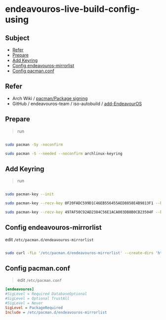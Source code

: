 

# endeavouros-live-build-config-using




## Subject

* [Refer](#refer)
* [Prepare](#prepare)
* [Add Keyring](#add-keyring)
* [Config endeavouros-mirrorlist](#config-endeavouros-mirrorlist)
* [Config pacman.conf](#config-pacmanconf)



## Refer

* Arch Wiki / [pacman/Package signing](https://wiki.archlinux.org/title/Pacman/Package_signing)
* GitHub / endeavouros-team / iso-autobuild / [add-EndeavourOS](https://github.com/endeavouros-team/iso-autobuild/blob/main/add-EndeavourOS)




## Prepare

> run

``` sh

sudo pacman -Sy -noconfirm

sudo pacman -S --needed --noconfirm archlinux-keyring

```




## Add Keyring

> run

``` sh

sudo pacman-key --init

sudo pacman-key --recv-key 0F20FADC599D1C46EB556455AED8858E4B9813F1 --keyserver keyserver.ubuntu.com && sudo pacman-key --lsign-key 0F20FADC599D1C46EB556455AED8858E4B9813F1

sudo pacman-key --recv-key 497AF50C92AD2384C56E1ACA003DB8B0CB23504F --keyserver keyserver.ubuntu.com && sudo pacman-key --lsign-key 497AF50C92AD2384C56E1ACA003DB8B0CB23504F

```




## Config endeavouros-mirrorlist

edit `/etc/pacman.d/endeavouros-mirrorlist`

``` sh

sudo curl -fLo '/etc/pacman.d/endeavouros-mirrorlist' --create-dirs 'https://raw.githubusercontent.com/endeavouros-team/PKGBUILDS/master/endeavouros-mirrorlist/endeavouros-mirrorlist'

```




## Config pacman.conf

> edit `/etc/pacman.conf`

``` ini
[endeavouros]
#SigLevel = Required DatabaseOptional
#SigLevel = Optional TrustAll
#SigLevel = Never
SigLevel = PackageRequired
Include = /etc/pacman.d/endeavouros-mirrorlist
```
